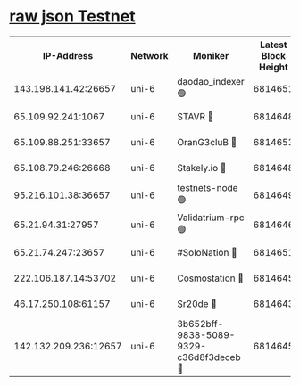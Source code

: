 [raw json Testnet](https://rpc-check.junot.stavr.tech/junot/rpc-junot-result.json)
=


<table><tr><th>IP-Address</th><th>Network</th><th>Moniker</th><th>Latest Block Height</th><th>Earliest Block Height</th><th>Catching Up</th><th>Tx Index</th><th>Voting Power</th><th>Scan Time</th></tr><tr><td>143.198.141.42:26657</td><td>uni-6</td><td>daodao_indexer 🟢</td><td>6814651</td><td>1</td><td>False</td><td>off</td><td>0</td><td>2024-01-07T09:06:46.774507216UTC</td></tr><tr><td>65.109.92.241:1067</td><td>uni-6</td><td>STAVR 🔴</td><td>6814648</td><td>1138541</td><td>False</td><td>on</td><td>6042</td><td>2024-01-07T09:06:38.643116818UTC</td></tr><tr><td>65.109.88.251:33657</td><td>uni-6</td><td>OranG3cluB 🔴</td><td>6814653</td><td>1138541</td><td>False</td><td>on</td><td>11</td><td>2024-01-07T09:06:51.216733499UTC</td></tr><tr><td>65.108.79.246:26668</td><td>uni-6</td><td>Stakely.io 🔴</td><td>6814648</td><td>1570872</td><td>False</td><td>on</td><td>1358933</td><td>2024-01-07T09:06:38.995781669UTC</td></tr><tr><td>95.216.101.38:36657</td><td>uni-6</td><td>testnets-node 🟢</td><td>6814649</td><td>1615130</td><td>False</td><td>on</td><td>0</td><td>2024-01-07T09:06:41.400632930UTC</td></tr><tr><td>65.21.94.31:27957</td><td>uni-6</td><td>Validatrium-rpc 🟢</td><td>6814646</td><td>2943363</td><td>False</td><td>on</td><td>0</td><td>2024-01-07T09:06:34.126176235UTC</td></tr><tr><td>65.21.74.247:23657</td><td>uni-6</td><td>#SoloNation 🔴</td><td>6814651</td><td>5208001</td><td>False</td><td>on</td><td>112</td><td>2024-01-07T09:06:45.848673381UTC</td></tr><tr><td>222.106.187.14:53702</td><td>uni-6</td><td>Cosmostation 🔴</td><td>6814645</td><td>5344501</td><td>False</td><td>on</td><td>110003</td><td>2024-01-07T09:06:31.785989787UTC</td></tr><tr><td>46.17.250.108:61157</td><td>uni-6</td><td>Sr20de 🔴</td><td>6814643</td><td>6419777</td><td>False</td><td>on</td><td>28</td><td>2024-01-07T09:06:25.747440751UTC</td></tr><tr><td>142.132.209.236:12657</td><td>uni-6</td><td>3b652bff-9838-5089-9329-c36d8f3deceb 🔴</td><td>6814645</td><td>6801280</td><td>False</td><td>on</td><td>157563</td><td>2024-01-07T09:06:30.388314550UTC</td></tr></table>
